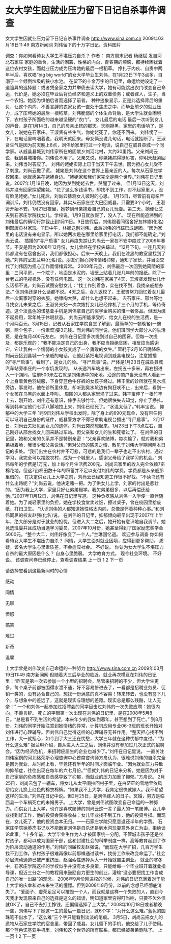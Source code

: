 # 女大学生因就业压力留下日记自杀事件调查

女大学生因就业压力留下日记自杀事件调查
http://www.sina.com.cn  2009年03月19日11:49   南方新闻网
刘伟留下的十万字日记。资料图片

调查：你如何看待女大学生不堪压力自杀？
作者： 南方周末记者 杨继斌 发自河北石家庄
家庭的重负，生活的困窘，性格的内向，青春期的烦恼，都持续困扰着这位农村女孩，而就业压力成为压垮她的最后一根稻草。
挣扎于内疚、自责中两年半后，喜欢唱“big big world”的女大学毕业生刘伟，在1月23日下午3点多，自溺于一个倾倒垃圾的狭小水池。
在留下的十余万字的日记里，命运给她设定了一道诡异的选择题：或者凭全家之力并举债去读大学，她有可能跳出农门改变自己命运，代价是，她必须在毕业后背负经济和道义上的双重债务；或者嫁人，生子，当一个农妇。她因为惧怕后者而选择了前者。
种种迹象显示，正是此选择背后的重负，让这个内向、不善言辞的农家女孩一直处于焦虑之中，而毕业前夕的就业压力，成了压垮她的最后一根稻草。刘伟脆弱的个体生命背后，是大学生就业困境下，农村孩子所面临的越来越坚硬的“农门”。
女儿最后的电话
最后一次听到女儿的声音，是在1月14日，自己的母亲出殡的那天。天刚擦黑，家里的电话响了，是女儿，说她在石家庄。王淑贤有些生气，你姥姥死了，你还不回来。
刘伟愣了一下，在电话里呜咽着说，我明天就回来。母女俩没说几句话，电话就挂断了。王淑贤生气是因为前天晚上8点，刘伟给家里打过一个电话，说自己在威县县城一个同学家。从威县县城到刘伟家所在的固献乡刘河北村，大约30里路。父亲刘尚云说，我到县城接你。刘伟说不用了。父亲又说，你姥姥病得挺厉害，你明天赶紧回来。刘伟当时答应了。
刘伟的姥姥实际上已于当天下午去世。因为担心女儿受不了刺激，刘尚云撒了谎。
姥姥是刘伟在这个世界上最亲近的人。每次从石家庄学校回来，她就愿呆在姥姥身边。“姥姥家和我们家完全是两个世界。”刘伟在日记里说。2007年1月19日晚，她因为梦到姥姥去世，哭醒了过来。
但1月13日这天，刘伟并没有回家探望姥姥。“花了这么多钱读书，却找不到工作，对不起家里人，没有脸见姥姥。”女儿死后，刘尚云猜测女儿彼时的心思。
1月15日，尽管前有母亲严词训斥，刘伟仍然没有回家。其实从石家庄坐大巴回威县，只需要3个小时。
王淑贤开始不安。1月21日夜里，她梦到母亲抱着自己的女儿玩耍。第二天，她便让丈夫到石家庄学院找女儿。学校说，1月9日就放假了，没人了。
现在所能追溯到的刘伟最后的确切行踪截止到1月11日。9日放假后，刘伟跟着同宿舍好友林娜(化名)到邢唐县林家玩。11日中午，林娜送别刘伟。此后刘伟的行踪已成谜团。“因为家里的电话没有来电显示，所以她两次是在哪里给家里打电话，我们都不能确定。”刘尚云说。
插播的“寻尸启事”
女儿再度失踪让刘尚云一家在不安中度过了2009年春节。不安是因为2008年12月份，女儿曾经在学校失踪过。“12月下旬，一连几天刘伟都没有在宿舍出现，我们都很担心。后来一天晚上，我们在漆黑的教室里找到了她。”刘伟的室友兰琳(化名)说。朋友们担心刘伟情绪抑郁，通知了家长，并当面交代了刘伟因为担心工作而情绪异常。
2009年元旦，刘伟最后一次回到她简陋的家里：三间平房，一个院子，地面是水泥的，墙壁上贴着几张几年前的报纸。除了一台老式的电视机外，没有任何电器。
这一次刘伟在家呆了4天，王淑贤发现女儿什么话都不说。刘尚云试图安慰女儿：“找工作别着急，实在找不到，我找亲戚想办法。”
但刘伟还是什么话都不说。4天之后，女儿返校了。王淑贤努力回忆着女儿最后一次离家时穿的衣服，她嚎啕大哭，却什么也想不起来。
去石家庄、邢台等地寻找女儿未果之后，王淑贤夫妇一次次拨打女儿已经停机了三个月的手机，等待奇迹。这个淡蓝色的诺基亚手机是刘伟拿自己的奖学金购买的惟一奢侈品。但因为缴不起费用，常年处于休眠状态。
刘尚云所能承受的、给女儿在校的生活费，是一个月两百元。3月15日，记者从石家庄学院食堂了解到，最简单的一顿晚餐(一碗粥，两个包子，一份素菜)要3元钱。而刘伟的同学说，他们班同学大部分人的生活费，是在每月400元左右。
刘伟在日记里多次提到过自己的困窘。但每一次提及，都是乐观的：“我不能决定自己的出身，我不应当拒绝贫困，相反应当感谢它，它让我由一个懦弱的小女孩变成了一个勇敢的女生。”
噩耗于2月16日晚降临。刘尚云接到县城一个亲戚的电话，让他赶紧把电视调到威县电视台，注意插播的“寻尸启事”。看到了，是女儿的脸。“寻尸启事”说，尸体是1月23日在威县县城汽车站旁李庄的一个水坑发现的。
从长途汽车站出来，左拐五十多米，再右拐进入一个胡同，往前500米左右就是刘伟选中的死地。沿途的商户当天没有人看到一个上身着黄色羽绒服，下身穿蓝色牛仔裤的女孩子经过。韩丰宝的诊所就在臭水坑旁边，事发时，他在诊所里休息，却听到臭水坑边有狗狂吠不止，出来后，看到一个女孩在乌黑的水面上呼叫。
周围的人都从家里涌了过来。韩丰宝伸了一根竹竿上去，刚开始，刘伟还有意识，伸手去够竹竿。但她很快失去知觉，停止了挣扎。等到韩丰宝他们七手八脚地拉上来，刘伟已经死了。“水温太低了。”韩丰宝说。
抑郁中的大学三年
1月9日刘伟从学校出发时，除了身上的690元现金，没有带任何可以证明自己身份的证件，威县警方才不得已求助电视台播出“寻尸启事”。
2月17日，刘尚云夫妇见到女儿的遗体。刘尚云突然想起来，1月23日下午3点左右，自己刚好从邢台找女儿回来路过车站。但父亲和女儿的生和死错过了。
在刘伟的日记里，她和父亲的关系并不是特别亲密：“父亲喜欢赌博，每次输了，就对我和弟弟板着脸，我很少和父亲说话。”但对父母的感恩之情，散见于刘伟大学期间两本日记的多处。“我们出生在农村并不可悲，可悲的是我们一辈子也走不出农村，通过学习，我完全可以摆脱农村，成为一个城里人，感谢父母给了我学习的机会。”
刘伟每年的学费是1万元，加上每个月生活费200元。刘尚云家里的收入完全依赖7亩棉花地。但这7亩棉田数十年的积蓄并不足以支付刘伟的学费。学费都是从亲戚那里借的。
在决定供女儿上大学之前，刘尚云已经知道工作很不好找。“不读书还有什么出路呢？”刘尚云说，他决定赌一把。为了供女儿上学，刘家的付出是悲壮的。“因为我上大学，家里只好让弟弟辍学。我欠弟弟很多，以后再偿还给他。”2007年11月12日，刘伟在日记里写道。
这种负疚感从刘伟一入学便一直伴随着她。为了减轻家里的负担，她在学校食堂卖过饭，擦过桌子，曾在校园里拾废纸，打扫卫生。
“认识刘伟的人都知道她性格太内向，总像是怀着种种心事。”和刘伟同届的校友赵强(化名)说。
在刘伟的日记里，抑郁倾向最早出现于2007年上半年，绝大部分是对于就业的担忧。但进入大二之后，她开始有意识地自我调节。她竞选班委并且成功当选学习委员，2007年10月份，她甚至得到了国家励志奖学金5000元。“整个大二，刘伟好像变了一个人。”兰琳回忆道。
欢迎参与调查
你如何看待女大学生不堪压力自杀？
同情，大学生面对就业困境，应得到更多帮助。
质疑，该名大学生心里素质差，不会适应社会。
不好说。
你认为女大学生不堪压力自杀的最大原因是什么？
自身心里脆弱。
大学教育方式。
现今社会环境。
不好说。
该调查问卷已经停止，查看调查结果
上一页
1
2
下一页

请选择您看到这篇新闻时的心情

感动

同情

无聊

愤怒

搞笑

难过

新奇

温馨

上大学曾是刘伟改变自己命运的一种努力
http://www.sina.com.cn  2009年03月19日11:49   南方新闻网
但随着大三后毕业的临近，就业再次横亘在刘伟的日记里：“昨天是第一次去参加一个小型的招聘会，尽管来招聘的不少，但大学生更多，每个桌子前都被围得水泄不通，好不容易挤进去了，一看都是招聘业务员、促销一类的，没有适合自己的，想找一份满意的真不容易！转来转去，也没有签下几个，与想象中的差远了，这就是现实与理想的差距。现实总是那么残酷，让人无奈！”
一个和刘伟一起参加过招聘会的同学目击过刘伟的一次失败应聘：她很内向，不善言辞。
死亡的字眼第一次出现在刘伟的日记里，是在2008年5月8日。“总是看不到生活的希望，本来年少的我如到暮年，甚至想到了死亡。”
到8月份，刘伟的同学开始注意到她情绪的异常，计算机应用专业06-3班的班长开始对刘伟进行心理辅导。但刘伟自己觉得这样的心理辅导无甚作用。“整天担心找不到工作，大一就担心，如今到了大三还在忧愁，大学三年就在这种忧郁中度过。”
“为什么这么难”
据兰琳介绍，自从进入大三之后，刘伟并没有参加过几次正式的招聘会。“因为经济危机，来招聘应届生的企业也减少了。”刘伟在日记里说。
一直关注刘伟案例的河北格荣斯心理咨询中心首席咨询师方舟认为，很难说刘伟的自杀完全是因为就业，从时间上看，毕竟还有半年的时间才面临毕业。“因为就业压力导致的抑郁症，往往出现在每年的六七月份。”“但就刘伟的日记来分析，她是因为对于自己家庭的负疚感和自责感导致了抑郁，而就业的压力加重了抑郁。”方舟说。
2月25日，刘尚云包了一辆车，将女儿从太平间拉回村子里，在白茫茫的雪地里依风俗给女儿换上红色的棉衣棉裤。“如果我不上大学，我肯定很快就嫁人。我不希望这样的生活。”刘伟在日记中说。但2月25日，是刘伟嫁人的日子。冥婚，男方是临西县一个车祸死亡的未婚男子。
上大学，曾是刘伟试图改变自己命运的一种努力。而供女儿上大学，也许是喜欢赌博的刘尚云这一辈子最大的一笔赌博。女儿毕业找到好工作，他的投资会获得收益；女儿毕业找不到工作，他的投资亏损。而现在，女儿死了，他的投资血本无归。——石家庄学院只愿意退还半年的学费。
石家庄学院徐英杰书记以不能断定刘伟是自杀还是到水沟玩耍意外身亡为由，拒绝谈论此事。“十多年前，大学毕业生作为人才被国家统一分配，不管城市孩子还是农村孩子，都可以成为国家干部，这和封建社会的科举制度一样，高等教育起到了作为阶层流动通道的作用。”刘伟的同届校友赵强说，“而现在大学扩招，几百万学生找不到工作，农村孩子很难再像以前那样通过读书，找份工作来改变命运了。”社会阶层流动通道已被严重挤压，赵强索性选择从大一开始就自主创业。
就业的寒冬中，石家庄学院这样的学校似乎并没有太多良策，只能给每一个毕业班开着就业指导课，但近三分之一的教程用来鼓励自力更生的创业，灌输“没必要把找工作当成自己的唯一出路”的观念。
2006年9月份刚进校的时候，刘伟的日记充满着对于能上大学的庆幸和对未来生活的憧憬。但到2008年8月份，以前的念想已经彻底消失了。“爱面子、虚荣足足可以摧毁一个人，而我就是这样一个失败的人，直到今天我才发现原来自己的选择是这么的错误，明知道家里穷得叮当响，只要不欠外债就OK了，自己不去打工挣钱，还偏偏选择了上大学。”
2008年10月18日或者稍晚一些，刘伟写下了她这一生的最后一篇日记，就6个字：“为什么这么难。”蓝色的圆珠笔不出水了，“这么难”三个字只能看到淡淡的笔痕。
3月5日，刘尚云把女儿的遗物从石家庄学院的宿舍里，带回了威县。女儿留下的手机，他交给了儿子使用。那个蓝色诺基亚手机里，刘伟和这个世界的所有联系，都已经被弟弟删除了。
上一页
1
2
下一页

